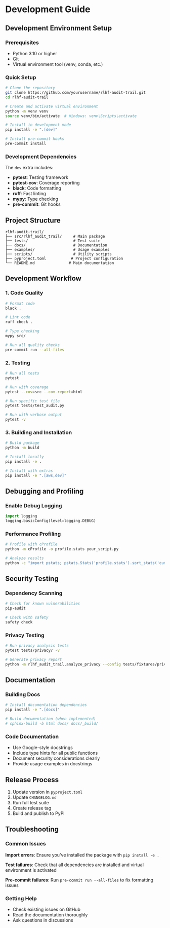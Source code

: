 # Development Guide

## Development Environment Setup

### Prerequisites

- Python 3.10 or higher
- Git
- Virtual environment tool (venv, conda, etc.)

### Quick Setup

```bash
# Clone the repository
git clone https://github.com/yourusername/rlhf-audit-trail.git
cd rlhf-audit-trail

# Create and activate virtual environment
python -m venv venv
source venv/bin/activate  # Windows: venv\Scripts\activate

# Install in development mode
pip install -e ".[dev]"

# Install pre-commit hooks
pre-commit install
```

### Development Dependencies

The `dev` extra includes:
- **pytest**: Testing framework
- **pytest-cov**: Coverage reporting
- **black**: Code formatting
- **ruff**: Fast linting
- **mypy**: Type checking
- **pre-commit**: Git hooks

## Project Structure

```
rlhf-audit-trail/
├── src/rlhf_audit_trail/     # Main package
├── tests/                    # Test suite
├── docs/                     # Documentation
├── examples/                 # Usage examples
├── scripts/                  # Utility scripts
├── pyproject.toml           # Project configuration
└── README.md               # Main documentation
```

## Development Workflow

### 1. Code Quality

```bash
# Format code
black .

# Lint code
ruff check .

# Type checking
mypy src/

# Run all quality checks
pre-commit run --all-files
```

### 2. Testing

```bash
# Run all tests
pytest

# Run with coverage
pytest --cov=src --cov-report=html

# Run specific test file
pytest tests/test_audit.py

# Run with verbose output
pytest -v
```

### 3. Building and Installation

```bash
# Build package
python -m build

# Install locally
pip install -e .

# Install with extras
pip install -e ".[aws,dev]"
```

## Debugging and Profiling

### Enable Debug Logging

```python
import logging
logging.basicConfig(level=logging.DEBUG)
```

### Performance Profiling

```bash
# Profile with cProfile
python -m cProfile -o profile.stats your_script.py

# Analyze results
python -c "import pstats; pstats.Stats('profile.stats').sort_stats('cumulative').print_stats(20)"
```

## Security Testing

### Dependency Scanning

```bash
# Check for known vulnerabilities
pip-audit

# Check with safety
safety check
```

### Privacy Testing

```bash
# Run privacy analysis tests
pytest tests/privacy/ -v

# Generate privacy report
python -m rlhf_audit_trail.analyze_privacy --config tests/fixtures/privacy_config.yaml
```

## Documentation

### Building Docs

```bash
# Install documentation dependencies
pip install -e ".[docs]"

# Build documentation (when implemented)
# sphinx-build -b html docs/ docs/_build/
```

### Code Documentation

- Use Google-style docstrings
- Include type hints for all public functions
- Document security considerations clearly
- Provide usage examples in docstrings

## Release Process

1. Update version in `pyproject.toml`
2. Update `CHANGELOG.md`
3. Run full test suite
4. Create release tag
5. Build and publish to PyPI

## Troubleshooting

### Common Issues

**Import errors**: Ensure you've installed the package with `pip install -e .`

**Test failures**: Check that all dependencies are installed and virtual environment is activated

**Pre-commit failures**: Run `pre-commit run --all-files` to fix formatting issues

### Getting Help

- Check existing issues on GitHub
- Read the documentation thoroughly
- Ask questions in discussions